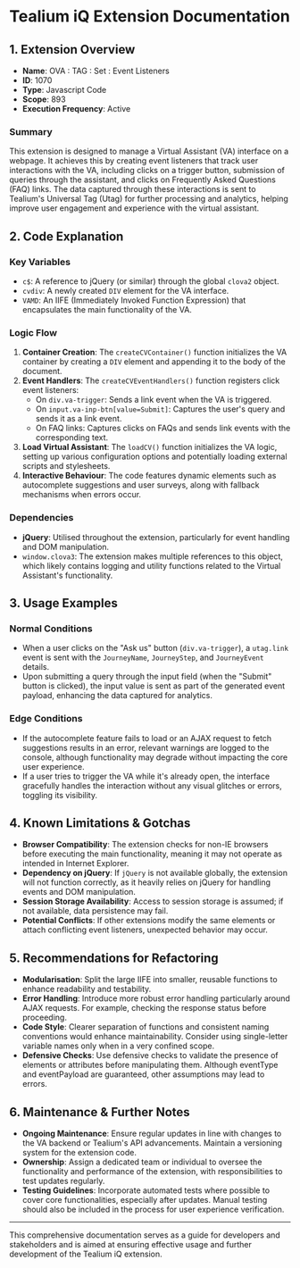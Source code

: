# Tealium iQ Extension Documentation

## 1. Extension Overview

- **Name**: OVA : TAG : Set : Event Listeners
- **ID**: 1070
- **Type**: Javascript Code
- **Scope**: 893
- **Execution Frequency**: Active

### Summary
This extension is designed to manage a Virtual Assistant (VA) interface on a webpage. It achieves this by creating event listeners that track user interactions with the VA, including clicks on a trigger button, submission of queries through the assistant, and clicks on Frequently Asked Questions (FAQ) links. The data captured through these interactions is sent to Tealium's Universal Tag (Utag) for further processing and analytics, helping improve user engagement and experience with the virtual assistant.

## 2. Code Explanation

### Key Variables
- `c$`: A reference to jQuery (or similar) through the global `clova2` object.
- `cvdiv`: A newly created `DIV` element for the VA interface.
- `VAMD`: An IIFE (Immediately Invoked Function Expression) that encapsulates the main functionality of the VA.

### Logic Flow
1. **Container Creation**: The `createCVContainer()` function initializes the VA container by creating a `DIV` element and appending it to the body of the document.
2. **Event Handlers**: The `createCVEventHandlers()` function registers click event listeners:
   - On `div.va-trigger`: Sends a link event when the VA is triggered.
   - On `input.va-inp-btn[value=Submit]`: Captures the user's query and sends it as a link event.
   - On FAQ links: Captures clicks on FAQs and sends link events with the corresponding text.
3. **Load Virtual Assistant**: The `loadCV()` function initializes the VA logic, setting up various configuration options and potentially loading external scripts and stylesheets.
4. **Interactive Behaviour**: The code features dynamic elements such as autocomplete suggestions and user surveys, along with fallback mechanisms when errors occur.

### Dependencies
- **jQuery**: Utilised throughout the extension, particularly for event handling and DOM manipulation.
- `window.clova3`: The extension makes multiple references to this object, which likely contains logging and utility functions related to the Virtual Assistant's functionality.

## 3. Usage Examples

### Normal Conditions
- When a user clicks on the "Ask us" button (`div.va-trigger`), a `utag.link` event is sent with the `JourneyName`, `JourneyStep`, and `JourneyEvent` details.
- Upon submitting a query through the input field (when the "Submit" button is clicked), the input value is sent as part of the generated event payload, enhancing the data captured for analytics.

### Edge Conditions
- If the autocomplete feature fails to load or an AJAX request to fetch suggestions results in an error, relevant warnings are logged to the console, although functionality may degrade without impacting the core user experience.
- If a user tries to trigger the VA while it's already open, the interface gracefully handles the interaction without any visual glitches or errors, toggling its visibility.

## 4. Known Limitations & Gotchas

- **Browser Compatibility**: The extension checks for non-IE browsers before executing the main functionality, meaning it may not operate as intended in Internet Explorer.
- **Dependency on jQuery**: If `jQuery` is not available globally, the extension will not function correctly, as it heavily relies on jQuery for handling events and DOM manipulation.
- **Session Storage Availability**: Access to session storage is assumed; if not available, data persistence may fail.
- **Potential Conflicts**: If other extensions modify the same elements or attach conflicting event listeners, unexpected behavior may occur.

## 5. Recommendations for Refactoring

- **Modularisation**: Split the large IIFE into smaller, reusable functions to enhance readability and testability.
- **Error Handling**: Introduce more robust error handling particularly around AJAX requests. For example, checking the response status before proceeding.
- **Code Style**: Clearer separation of functions and consistent naming conventions would enhance maintainability. Consider using single-letter variable names only when in a very confined scope.
- **Defensive Checks**: Use defensive checks to validate the presence of elements or attributes before manipulating them. Although eventType and eventPayload are guaranteed, other assumptions may lead to errors.

## 6. Maintenance & Further Notes

- **Ongoing Maintenance**: Ensure regular updates in line with changes to the VA backend or Tealium's API advancements. Maintain a versioning system for the extension code.
- **Ownership**: Assign a dedicated team or individual to oversee the functionality and performance of the extension, with responsibilities to test updates regularly.
- **Testing Guidelines**: Incorporate automated tests where possible to cover core functionalities, especially after updates. Manual testing should also be included in the process for user experience verification.

--- 

This comprehensive documentation serves as a guide for developers and stakeholders and is aimed at ensuring effective usage and further development of the Tealium iQ extension.